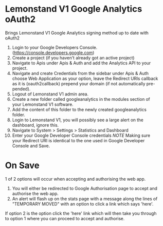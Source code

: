 # Lemonstand V1 Google Analytics oAuth2
Brings Lemonstand V1 Google Analytics signing method up to date with oAuth2

1. Login to your Google Developers Console. (https://console.developers.google.com)
2. Create a project (if you haven't already got an active project)
3. Navigate to Apis under Apis & Auth and add the Analytics API to your project.
4. Navigate and create Credentials from the sidebar under Apis & Auth choose Web Application as your option, leave the Redirect URIs callback as it is (oauth2callback) prepend your domain (if not automatically pre-pended).
5. Logout of Lemonstand V1 admin area.
6. Create a new folder called googleanalytics in the modules section of your Lemonstand V1 software.
7. Add the content of this folder to the newly created googleanalytics folder.
8. Login to Lemonstand V1, you will possibly see a large alert on the dashboard, ignore this.
9. Navigate to System > Settings > Statistics and Dashboard
10. Enter your Google Developer Console credentials *NOTE* Making sure your Redirect URI is identical to the one used in Google Developer Console and Save.

# On Save
1 of 2 options will occur when accepting and authorising the web app.

1. You will either be redirected to Google Authorisation page to accept and authorise the web app.
2. An alert will flash up on the stats page with a message along the lines of "TEMPORARY MOVED" with an option to click a link which says 'here'.

If option 2 is the option click the 'here' link which will then take you through to option 1 where you can proceed to accept and authorise.